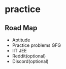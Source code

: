 # practice

## Road Map

- Aptitude
- Practice problems GFG
- IIT JEE
- Reddit(optional)
- Discord(optional)
